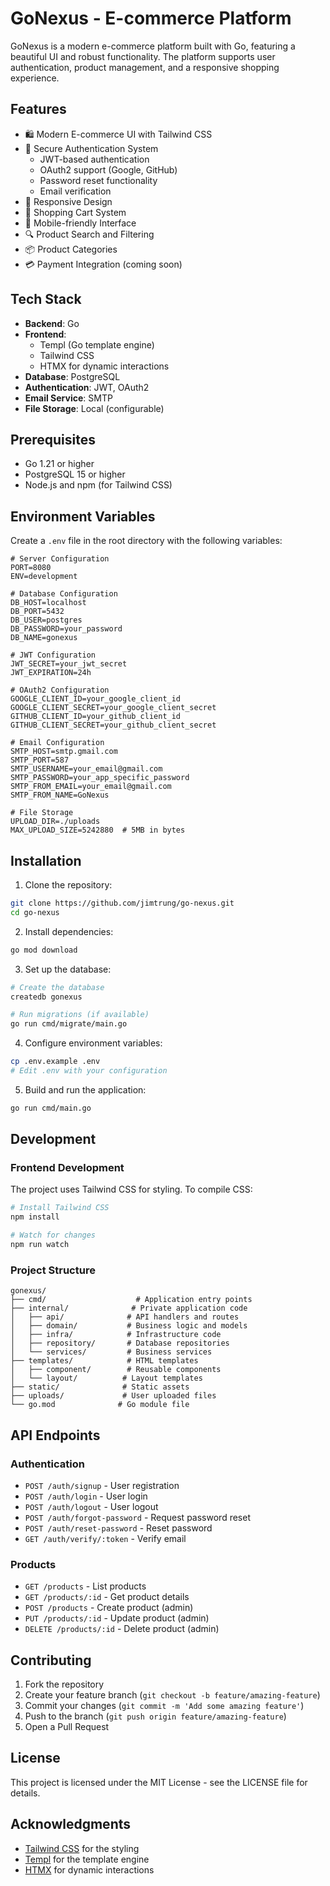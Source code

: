 # GoNexus - E-commerce Platform

GoNexus is a modern e-commerce platform built with Go, featuring a beautiful UI and robust functionality. The platform supports user authentication, product management, and a responsive shopping experience.

## Features

- 🛍️ Modern E-commerce UI with Tailwind CSS
- 🔐 Secure Authentication System
  - JWT-based authentication
  - OAuth2 support (Google, GitHub)
  - Password reset functionality
  - Email verification
- 🎨 Responsive Design
- 🛒 Shopping Cart System
- 📱 Mobile-friendly Interface
- 🔍 Product Search and Filtering
- 📦 Product Categories
- 💳 Payment Integration (coming soon)

## Tech Stack

- **Backend**: Go
- **Frontend**: 
  - Templ (Go template engine)
  - Tailwind CSS
  - HTMX for dynamic interactions
- **Database**: PostgreSQL
- **Authentication**: JWT, OAuth2
- **Email Service**: SMTP
- **File Storage**: Local (configurable)

## Prerequisites

- Go 1.21 or higher
- PostgreSQL 15 or higher
- Node.js and npm (for Tailwind CSS)

## Environment Variables

Create a `.env` file in the root directory with the following variables:

```env
# Server Configuration
PORT=8080
ENV=development

# Database Configuration
DB_HOST=localhost
DB_PORT=5432
DB_USER=postgres
DB_PASSWORD=your_password
DB_NAME=gonexus

# JWT Configuration
JWT_SECRET=your_jwt_secret
JWT_EXPIRATION=24h

# OAuth2 Configuration
GOOGLE_CLIENT_ID=your_google_client_id
GOOGLE_CLIENT_SECRET=your_google_client_secret
GITHUB_CLIENT_ID=your_github_client_id
GITHUB_CLIENT_SECRET=your_github_client_secret

# Email Configuration
SMTP_HOST=smtp.gmail.com
SMTP_PORT=587
SMTP_USERNAME=your_email@gmail.com
SMTP_PASSWORD=your_app_specific_password
SMTP_FROM_EMAIL=your_email@gmail.com
SMTP_FROM_NAME=GoNexus

# File Storage
UPLOAD_DIR=./uploads
MAX_UPLOAD_SIZE=5242880  # 5MB in bytes
```

## Installation

1. Clone the repository:
```bash
git clone https://github.com/jimtrung/go-nexus.git
cd go-nexus
```

2. Install dependencies:
```bash
go mod download
```

3. Set up the database:
```bash
# Create the database
createdb gonexus

# Run migrations (if available)
go run cmd/migrate/main.go
```

4. Configure environment variables:
```bash
cp .env.example .env
# Edit .env with your configuration
```

5. Build and run the application:
```bash
go run cmd/main.go
```

## Development

### Frontend Development

The project uses Tailwind CSS for styling. To compile CSS:

```bash
# Install Tailwind CSS
npm install

# Watch for changes
npm run watch
```

### Project Structure

```
gonexus/
├── cmd/                    # Application entry points
├── internal/              # Private application code
│   ├── api/              # API handlers and routes
│   ├── domain/           # Business logic and models
│   ├── infra/            # Infrastructure code
│   ├── repository/       # Database repositories
│   └── services/         # Business services
├── templates/            # HTML templates
│   ├── component/        # Reusable components
│   └── layout/          # Layout templates
├── static/              # Static assets
├── uploads/             # User uploaded files
└── go.mod              # Go module file
```

## API Endpoints

### Authentication
- `POST /auth/signup` - User registration
- `POST /auth/login` - User login
- `POST /auth/logout` - User logout
- `POST /auth/forgot-password` - Request password reset
- `POST /auth/reset-password` - Reset password
- `GET /auth/verify/:token` - Verify email

### Products
- `GET /products` - List products
- `GET /products/:id` - Get product details
- `POST /products` - Create product (admin)
- `PUT /products/:id` - Update product (admin)
- `DELETE /products/:id` - Delete product (admin)

## Contributing

1. Fork the repository
2. Create your feature branch (`git checkout -b feature/amazing-feature`)
3. Commit your changes (`git commit -m 'Add some amazing feature'`)
4. Push to the branch (`git push origin feature/amazing-feature`)
5. Open a Pull Request

## License

This project is licensed under the MIT License - see the LICENSE file for details.

## Acknowledgments

- [Tailwind CSS](https://tailwindcss.com/) for the styling
- [Templ](https://templ.guide/) for the template engine
- [HTMX](https://htmx.org/) for dynamic interactions
